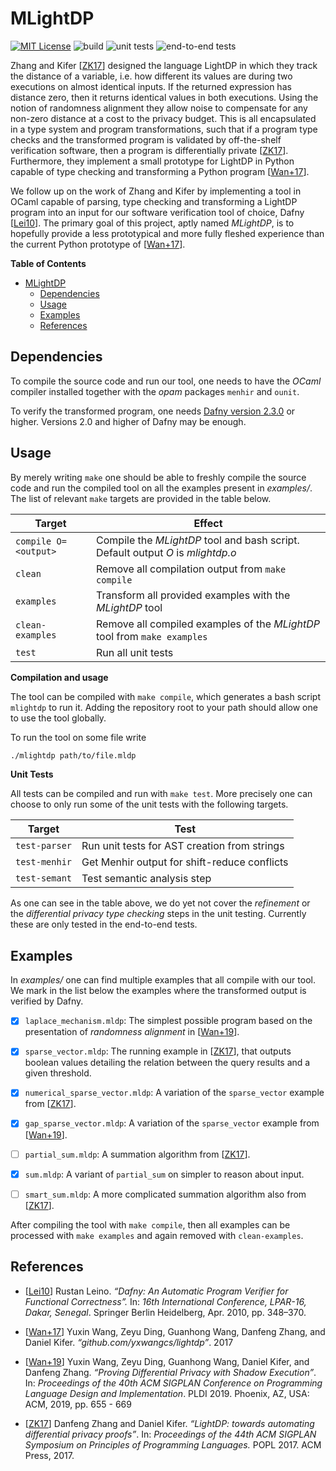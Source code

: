 # MLightDP
[![MIT License](https://img.shields.io/badge/license-MIT%20License-blue.svg)](LICENSE.md)
![build](https://github.com/SSoelvsten/mlightdp/workflows/build/badge.svg?branch=main)
![unit tests](https://github.com/SSoelvsten/mlightdp/workflows/unit%20tests/badge.svg?branch=main)
![end-to-end tests](https://github.com/SSoelvsten/mlightdp/workflows/end-to-end%20tests/badge.svg?branch=main)

Zhang and Kifer [[ZK17](#references)] designed the language LightDP in which
they track the distance of a variable, i.e. how different its values are during
two executions on almost identical inputs. If the returned expression has
distance zero, then it returns identical values in both executions. Using the
notion of randomness alignment they allow noise to compensate for any non-zero
distance at a cost to the privacy budget. This is all encapsulated in a type
system and program transformations, such that if a program type checks and the
transformed program is validated by off-the-shelf verification software, then a
program is differentially private [[ZK17](#references)]. Furthermore, they
implement a small prototype for LightDP in Python capable of type checking and
transforming a Python program [[Wan+17](#references)].

We follow up on the work of Zhang and Kifer by implementing a tool in OCaml
capable of parsing, type checking and transforming a LightDP program into an
input for our software verification tool of choice, Dafny
[[Lei10](#references)]. The primary goal of this project, aptly named
_MLightDP_, is to hopefully provide a less prototypical and more fully fleshed
experience than the current Python prototype of [[Wan+17](#references)].

<!-- markdown-toc start - Don't edit this section. Run M-x markdown-toc-refresh-toc -->
**Table of Contents**

- [MLightDP](#mlightdp)
    - [Dependencies](#dependencies)
    - [Usage](#usage)
    - [Examples](#examples)
    - [References](#references)

<!-- markdown-toc end -->

## Dependencies
To compile the source code and run our tool, one needs to have the _OCaml_
compiler installed together with the _opam_ packages `menhir` and `ounit`.

To verify the transformed program, one needs [Dafny version
2.3.0](https://github.com/dafny-lang/dafny/releases/tag/v2.3.0) or higher.
Versions 2.0 and higher of Dafny may be enough.

## Usage
By merely writing `make` one should be able to freshly compile the source code
and run the compiled tool on all the examples present in _examples/_. The list
of relevant `make` targets are provided in the table below.

| Target               | Effect                                                                          |
|----------------------|---------------------------------------------------------------------------------|
| `compile O=<output>` | Compile the _MLightDP_ tool and bash script. Default output _O_ is _mlightdp.o_ |
| `clean`              | Remove all compilation output from `make compile`                               |
| `examples`           | Transform all provided examples with the _MLightDP_ tool                        |
| `clean-examples`     | Remove all compiled examples of the _MLightDP_ tool from `make examples`        |
| `test`               | Run all unit tests                                                              |

**Compilation and usage**

The tool can be compiled with `make compile`, which generates a bash script
`mlightdp` to run it. Adding the repository root to your path should allow one
to use the tool globally.

To run the tool on some file write

```bash
./mlightdp path/to/file.mldp
```

**Unit Tests**

All tests can be compiled and run with `make test`. More precisely one can
choose to only run some of the unit tests with the following targets.

| Target        | Test                                         |
|---------------|----------------------------------------------|
| `test-parser` | Run unit tests for AST creation from strings |
| `test-menhir` | Get Menhir output for shift-reduce conflicts |
| `test-semant` | Test semantic analysis step                  |

As one can see in the table above, we do yet not cover the _refinement_ or the
_differential privacy type checking_ steps in the unit testing. Currently these
are only tested in the end-to-end tests.

## Examples
In _examples/_ one can find multiple examples that all compile with our tool.
We mark in the list below the examples where the transformed output is verified
by Dafny.

- [X] `laplace_mechanism.mldp`: The simplest possible program based on the
      presentation of _randomness alignment_ in [[Wan+19](#references)].

- [X] `sparse_vector.mldp`: The running example in [[ZK17](#references)], that
      outputs boolean values detailing the relation between the query results
      and a given threshold.

- [X] `numerical_sparse_vector.mldp`: A variation of the `sparse_vector` example
      from [[ZK17](#references)].

- [X] `gap_sparse_vector.mldp`: A variation of the `sparse_vector` example
      from [[Wan+19](#references)].

- [ ] `partial_sum.mldp`: A summation algorithm from [[ZK17](#references)].

- [X] `sum.mldp`: A variant of `partial_sum` on simpler to reason about input.

- [ ] `smart_sum.mldp`: A more complicated summation algorithm also from
      [[ZK17](#references)].

After compiling the tool with `make compile`, then all examples can be processed
with `make examples` and again removed with `clean-examples`.

## References

- [[Lei10](https://link.springer.com/content/pdf/10.1007%2F978-3-642-17511-4_20.pdf)]
  Rustan Leino.
  _“Dafny: An Automatic Program Verifier for Functional Correctness”._
  In: _16th International Conference, LPAR-16, Dakar, Senegal_.
  Springer Berlin Heidelberg,
  Apr. 2010,
    pp. 348–370.

- [[Wan+17](https://github.com/yxwangcs/lightdp)]
  Yuxin Wang, Zeyu Ding, Guanhong Wang, Danfeng Zhang, and Daniel Kifer.
  _“github.com/yxwangcs/lightdp”_.
  2017

- [[Wan+19](https://dl.acm.org/doi/pdf/10.1145/3314221.3314619)]
  Yuxin Wang, Zeyu Ding, Guanhong Wang, Daniel Kifer, and Danfeng Zhang.
  _“Proving Differential Privacy with Shadow Execution”_.
  In: _Proceedings of the 40th ACM SIGPLAN Conference on Programming Language Design and Implementation_.
  PLDI 2019. Phoenix, AZ,
  USA: ACM, 2019,
  pp. 655 - 669

- [[ZK17](https://dl.acm.org/doi/pdf/10.1145/3009837.3009884)]
  Danfeng Zhang and Daniel Kifer.
  _“LightDP: towards automating differential privacy proofs”_.
  In: _Proceedings of the 44th ACM SIGPLAN Symposium on Principles of Programming Languages._
  POPL 2017.
  ACM Press, 2017.


